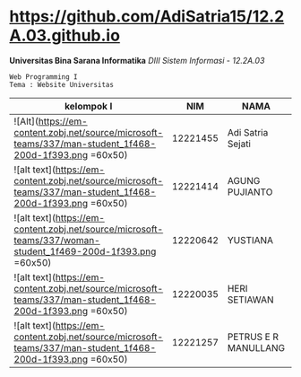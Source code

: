 
# https://github.com/AdiSatria15/12.2A.03.github.io
**Universitas Bina Sarana Informatika**
*DIII Sistem Informasi* - *12.2A.03*
```
Web Programming I
Tema : Website Universitas
```

|kelompok I                                                                                           | NIM      | NAMA                 | E-Mail             |
----------------------------------------------------------------------------------------------------- | -------- | -------------------- | ------------------ |
![Alt](https://em-content.zobj.net/source/microsoft-teams/337/man-student_1f468-200d-1f393.png =60x50)  | 12221455 | Adi Satria Sejati    | 12221455@bsi.ac.id |
![alt text](https://em-content.zobj.net/source/microsoft-teams/337/man-student_1f468-200d-1f393.png =60x50)  | 12221414 | AGUNG PUJIANTO	      | 12221414@bsi.ac.id |
![alt text](https://em-content.zobj.net/source/microsoft-teams/337/woman-student_1f469-200d-1f393.png =60x50)| 12220642 | YUSTIANA             | 12220642@bsi.ac.id |
![alt text](https://em-content.zobj.net/source/microsoft-teams/337/man-student_1f468-200d-1f393.png =60x50)  | 12220035 | HERI SETIAWAN        | 12220035@bsi.ac.id |
![alt text](https://em-content.zobj.net/source/microsoft-teams/337/man-student_1f468-200d-1f393.png =60x50)  | 12221257 | PETRUS E R MANULLANG | 12221257@bsi.ac.id |
